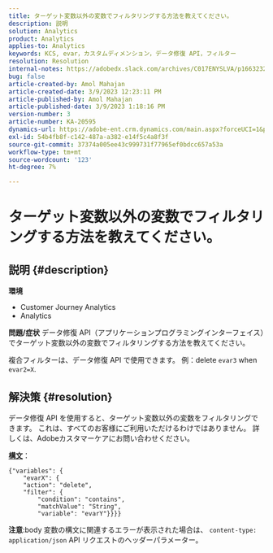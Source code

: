 ```yaml
---
title: ターゲット変数以外の変数でフィルタリングする方法を教えてください。
description: 説明
solution: Analytics
product: Analytics
applies-to: Analytics
keywords: KCS, evar，カスタムディメンション，データ修復 API，フィルター
resolution: Resolution
internal-notes: https://adobedx.slack.com/archives/C017ENYSLVA/p1663232879048209
bug: false
article-created-by: Amol Mahajan
article-created-date: 3/9/2023 12:23:11 PM
article-published-by: Amol Mahajan
article-published-date: 3/9/2023 1:18:16 PM
version-number: 3
article-number: KA-20595
dynamics-url: https://adobe-ent.crm.dynamics.com/main.aspx?forceUCI=1&pagetype=entityrecord&etn=knowledgearticle&id=fc6af221-75be-ed11-83ff-6045bd006704
exl-id: 54b4fb8f-c142-487a-a382-e14f5c4a8f3f
source-git-commit: 37374a005ee43c999731f77965ef0bdcc657a53a
workflow-type: tm+mt
source-wordcount: '123'
ht-degree: 7%

---
```


# ターゲット変数以外の変数でフィルタリングする方法を教えてください。

## 説明 {#description}

<b>環境</b>
- Customer Journey Analytics
- Analytics



<b>問題/症状</b>
データ修復 API（アプリケーションプログラミングインターフェイス）でターゲット変数以外の変数でフィルタリングする方法を教えてください。

複合フィルターは、データ修復 API で使用できます。 例：delete `evar3` when `evar2=X`.


## 解決策 {#resolution}

データ修復 API を使用すると、ターゲット変数以外の変数をフィルタリングできます。 これは、すべてのお客様にご利用いただけるわけではありません。 詳しくは、Adobeカスタマーケアにお問い合わせください。<br>


<u><b>構文</b></u>：




```
{"variables": {
    "evarX": {
    "action": "delete",
    "filter": {
        "condition": "contains",
        "matchValue": "String",
        "variable": "evarY"}}}}
```






<b>注意</b>:body 変数の構文に関連するエラーが表示された場合は、 `content-type: application/json` API リクエストのヘッダーパラメーター。
